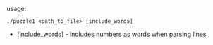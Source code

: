 usage:

`./puzzle1 <path_to_file> [include_words]`
- [include_words] - includes numbers as words when parsing lines